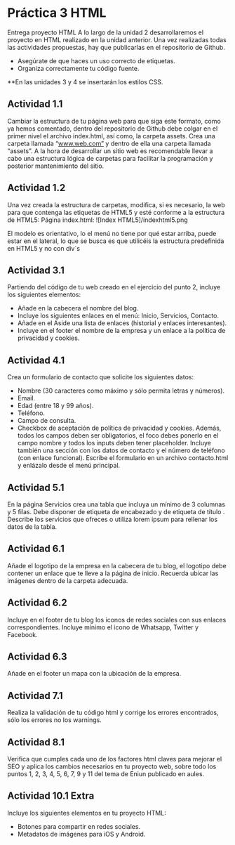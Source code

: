 # Práctica 3 HTML
Entrega proyecto HTML
A lo largo de la unidad 2 desarrollaremos el proyecto en HTML realizado en la unidad anterior. Una vez realizadas todas las actividades propuestas, hay que publicarlas en el repositorio de Github.
-	Asegúrate de que haces un uso correcto de etiquetas.
-	Organiza correctamente tu código fuente.

**En las unidades 3 y 4 se insertarán los estilos CSS.

## Actividad 1.1
Cambiar la estructura de tu página web para que siga este formato, como ya hemos comentado, dentro del repositorio de Github debe colgar en el primer nivel el archivo index.html, así como, la carpeta assets. 
Crea una carpeta llamada “www.web.com” y dentro de ella una carpeta llamada “assets”. A la hora de desarrollar un sitio web es recomendable llevar a cabo una estructura lógica de carpetas para facilitar la programación y posterior mantenimiento del sitio.
 
## Actividad 1.2
Una vez creada la estructura de carpetas, modifica, si es necesario, la web para que contenga las etiquetas de HTML5 y esté conforme a la estructura de HTML5:
Página index.html:
![Index HTML5]/indexhtml5.png
 
El modelo es orientativo, lo el menú no tiene por qué estar arriba, puede estar en el lateral, lo que se busca es que utilicéis la estructura predefinida en HTML5 y no con div´s 

## Actividad 3.1
Partiendo del código de tu web creado en el ejercicio del punto 2, incluye los siguientes elementos:
-	Añade en la cabecera el nombre del blog.
-	Incluye los siguientes enlaces en el menú: Inicio, Servicios, Contacto.
-	Añade en el Aside una lista de enlaces (historial y enlaces interesantes).
-	Incluye en el footer el nombre de la empresa y un enlace a la política de privacidad y cookies.

## Actividad 4.1
Crea un formulario de contacto que solicite los siguientes datos:
-	Nombre (30 caracteres como máximo y sólo permita letras y números).
- Email.
-	Edad (entre 18 y 99 años).
-	Teléfono.
-	Campo de consulta.
-	Checkbox de aceptación de política de privacidad y cookies.
Además, todos los campos deben ser obligatorios, el foco debes ponerlo en el campo nombre y todos los inputs deben tener placeholder. 
Incluye también una sección con los datos de contacto y el número de teléfono (con enlace funcional).
Escribe el formulario en un archivo contacto.html y enlázalo desde el menú principal.

## Actividad 5.1 
En la página Servicios crea una tabla que incluya un mínimo de 3 columnas y 5 filas. Debe disponer de etiqueta de encabezado <th> y de etiqueta de título <caption>. Describe los servicios que ofreces o utiliza lorem ipsum para rellenar los datos de la tabla.


## Actividad 6.1 
Añade el logotipo de la empresa en la cabecera de tu blog, el logotipo debe contener un enlace que te lleve a la página de inicio. Recuerda ubicar las imágenes dentro de la carpeta adecuada.

## Actividad 6.2 
Incluye en el footer de tu blog los iconos de redes sociales con sus enlaces correspondientes. Incluye mínimo el icono de Whatsapp, Twitter y Facebook.

## Actividad 6.3 
Añade en el footer un mapa con la ubicación de la empresa.

## Actividad 7.1
Realiza la validación de tu código html y corrige los errores encontrados, sólo los errores no los warnings.

## Actividad 8.1
Verifica que cumples cada uno de los factores html claves para mejorar el SEO y aplica los cambios necesarios en tu proyecto web, sobre todo los puntos 1, 2, 3, 4, 5, 6, 7, 9 y 11 del tema de Eniun publicado en aules.   

## Actividad 10.1 Extra
Incluye los siguientes elementos en tu proyecto HTML:

-	Botones para compartir en redes sociales. 
-	Metadatos de imágenes para iOS y Android.


